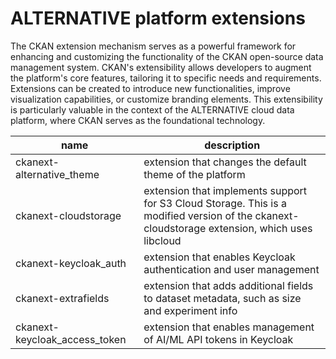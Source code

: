 # ALTERNATIVE platform extensions

The CKAN extension mechanism serves as a powerful framework for enhancing and customizing the functionality of the CKAN open-source data management system. CKAN's extensibility allows developers to augment the platform's core features, tailoring it to specific needs and requirements. Extensions can be created to introduce new functionalities, improve visualization capabilities, or customize branding elements. This extensibility is particularly valuable in the context of the ALTERNATIVE cloud data platform, where CKAN serves as the foundational technology.

| name                    | description |
| ----------------------- | ----------- |
| ckanext-alternative_theme | extension that changes the default theme of the platform |
| ckanext-cloudstorage    | extension that implements support for S3 Cloud Storage. This is a modified version of the ckanext-cloudstorage extension, which uses libcloud |
| ckanext-keycloak_auth   | extension that enables Keycloak authentication and user management |
| ckanext-extrafields     | extension that adds additional fields to dataset metadata, such as size and experiment info |
| ckanext-keycloak_access_token | extension that enables management of AI/ML API tokens in Keycloak |